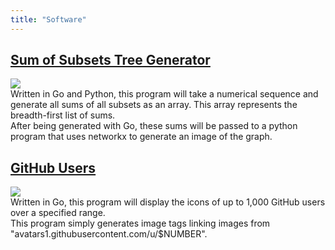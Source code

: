 ```yaml
---
title: "Software"
---
```


## [Sum of Subsets Tree Generator](/sum-subsets)  
![](/images/graph.png)  
Written in Go and Python, this program will take a numerical sequence and generate all sums of all subsets as an array. This array represents the breadth-first list of sums.  
After being generated with Go, these sums will be passed to a python program that uses networkx to generate an image of the graph.

## [GitHub Users](/gh-users)  
![](/images/github-users.png)  
Written in Go, this program will display the icons of up to 1,000 GitHub users over a specified range.  
This program simply generates image tags linking images from "avatars1.githubusercontent.com/u/$NUMBER".
